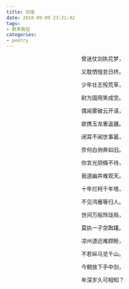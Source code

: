 ```yaml
---
title: 彷徨
date: 2018-09-09 23:21:42
tags: 
- 醉笑痴狂
categories: 
- poetry
---
```


<center>


曾迷仗剑执花梦，

又耽恓惶怠日终。

少年壮志殁荒草，

尉为国用笑成空。
<!-- more-->
偶闻雾破云开语，

欲携玉龙重返疆。

闭耳不闻世事嚣，

奈何白驹奔如旧。

你言光阴倏不待，

我道幽井难观天。

十年烂柯千年塔，

不见鸿雁等归人。

世间万般玲珑局，

莫执一子空踟躇。

凉州道远难顾盼，

不若纵马览千山。

今朝放下手中剑，

年深岁久可相知？


</center>